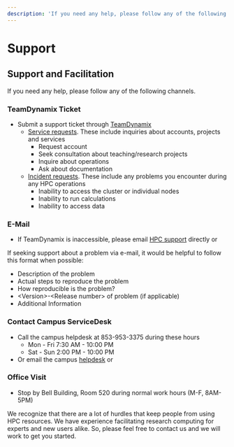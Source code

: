 ```yaml
---
description: 'If you need any help, please follow any of the following channels.'
---
```


# Support

## Support and Facilitation <a id="support-and-facilitation"></a>

If you need any help, please follow any of the following channels.

### TeamDynamix Ticket

* Submit a support ticket through [TeamDynamix](https://cofc.teamdynamix.com/)​
  * ​[Service requests](https://cofc.teamdynamix.com/TDClient/Requests/ServiceDet?ID=35085). These include inquiries about accounts, projects and services
    * Request account
    * Seek consultation about teaching/research projects
    * Inquire about operations
    * Ask about documentation
  * ​[Incident requests](https://cofc.teamdynamix.com/TDClient/Requests/ServiceDet?ID=35086). These include any problems you encounter during any HPC operations
    * Inability to access the cluster or individual nodes
    * Inability to run calculations
    * Inability to access data

### E-Mail

* If TeamDynamix is inaccessible, please email [HPC support](mailto:hpc@cofc.edu) directly or

If seeking support about a problem via e-mail, it would be helpful to follow this format when possible:

* Description of the problem
* Actual steps to reproduce the problem 
* How reproducible is the problem?
* &lt;Version&gt;-&lt;Release number&gt; of problem \(if applicable\)
* Additional Information

### Contact Campus ServiceDesk

* Call the campus helpdesk at 853-953-3375 during these hours
  * Mon - Fri 7:30 AM - 10:00 PM
  * Sat - Sun 2:00 PM - 10:00 PM
* Or email the campus [helpdesk](mailto:helpdesk@cofc.edu) or

### Office Visit

* Stop by Bell Building, Room 520 during normal work hours \(M-F, 8AM-5PM\)

We recognize that there are a lot of hurdles that keep people from using HPC resources. We have experience facilitating research computing for experts and new users alike. So, please feel free to contact us and we will work to get you started.



